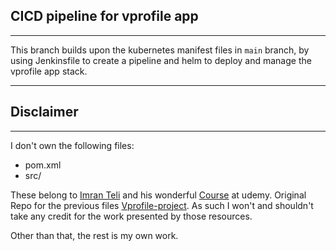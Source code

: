 ## CICD pipeline for vprofile app
* * *
This branch builds upon the kubernetes manifest files in `main` branch, by using Jenkinsfile to create a pipeline and helm to deploy and manage the vprofile app stack.
* * *
## Disclaimer
* * *
I don't own the following files:
- pom.xml
- src/

These belong to [Imran Teli](https://github.com/imranteli) and his wonderful [Course](https://www.udemy.com/course/decodingdevops/) at udemy.
Original Repo for the previous files [Vprofile-project](https://github.com/devopshydclub/vprofile-project).
As such I won't and shouldn't take any credit for the work presented by those resources.

Other than that, the rest is my own work.

